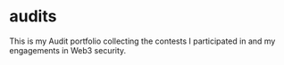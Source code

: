 # audits
This is my Audit portfolio collecting the contests I participated in and my engagements in Web3 security.
